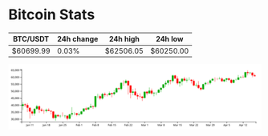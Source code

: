 # Bitcoin Stats

BTC/USDT|24h change|24h high|24h low|
|---|---|---|---|
|$60699.99|0.03%|$62506.05|$60250.00|

<img src="./chart.svg">
